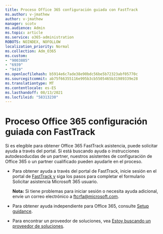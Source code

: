```yaml
---
title: Proceso Office 365 configuración guiada con FastTrack
ms.author: v-jmathew
author: v-jmathew
manager: scotv
ms.audience: Admin
ms.topic: article
ms.service: o365-administration
ROBOTS: NOINDEX, NOFOLLOW
localization_priority: Normal
ms.collection: Adm_O365
ms.custom:
- "9003885"
- "6939"
- "9419"
ms.openlocfilehash: b5914e6c7ade38e90bdc56be5b72323abf05770c
ms.sourcegitcommit: ab75f66355116e995b3cb5505465b31989339e28
ms.translationtype: MT
ms.contentlocale: es-ES
ms.lasthandoff: 08/13/2021
ms.locfileid: "58313230"
---
```

# <a name="guided-office-365-setup-process-with-fasttrack"></a>Proceso Office 365 configuración guiada con FastTrack

Si es elegible para obtener Office 365 FastTrack asistencia, puede solicitar ayuda a través del portal. Si está buscando ayuda o instrucciones autodesoducdas de un partner, nuestros asistentes de configuración de Office 365 o un partner cualificado pueden ayudarle en el proceso.

- Para obtener ayuda a través del portal de FastTrack, inicie sesión en el portal de [FastTrack y](https://go.microsoft.com/fwlink/?linkid=2125443) siga los pasos para completar el formulario Solicitar asistencia Microsoft 365 usuario.

    **Nota:** Si tiene problemas para iniciar sesión o necesita ayuda adicional, envíe un correo electrónico a [ftcrfa@microsoft.com](mailto:ftcrfa@microsoft.com).

- Para obtener ayuda independiente para Office 365, consulte [Setup guidance](https://go.microsoft.com/fwlink/?linkid=2125827).
- Para encontrar un proveedor de soluciones, vea [Estoy buscando un proveedor de soluciones](https://go.microsoft.com/fwlink/?linkid=2125918).